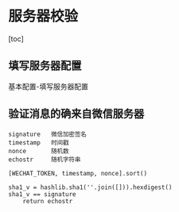# 服务器校验

[toc]

## 填写服务器配置

基本配置-填写服务器配置

## 验证消息的确来自微信服务器

```text
signature   微信加密签名
timestamp   时间戳
nonce       随机数
echostr     随机字符串

[WECHAT_TOKEN, timestamp, nonce].sort()

sha1_v = hashlib.sha1(''.join([])).hexdigest()
sha1_v == signature
    return echostr
```
